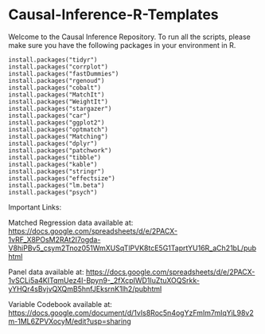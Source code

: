 # Causal-Inference-R-Templates

Welcome to the Causal Inference Repository. To run all the scripts, please make sure you have the following packages in your environment in R.
```
install.packages("tidyr")
install.packages("corrplot")
install.packages("fastDummies")
install.packages("rgenoud")
install.packages("cobalt")
install.packages("MatchIt")
install.packages("WeightIt")
install.packages("stargazer")
install.packages("car")
install.packages("ggplot2")
install.packages("optmatch")
install.packages("Matching")
install.packages("dplyr")
install.packages("patchwork")
install.packages("tibble")
install.packages("kable")
install.packages("stringr")
install.packages("effectsize")
install.packages("lm.beta")
install.packages("psych")
```

Important Links:

Matched Regression data available at: 
https://docs.google.com/spreadsheets/d/e/2PACX-1vRF_X8POsM2RAt2I7ogda-V8hiPBv5_csym2Tnoz051WmXUSqTlPVK8tcE5G1TaprtYU16R_aCh21bL/pubhtml

Panel data available at: 
https://docs.google.com/spreadsheets/d/e/2PACX-1vSCLi5a4KITqmUez4I-Bpyn9-_2fXcpIWD1IuZtuXOQSrkk-yYHQr4sBvjvQXQmB5hnfJEksrnK1lh2/pubhtml

Variable Codebook available at: 
https://docs.google.com/document/d/1vIs8Roc5n4ogYzFmIm7mIqYiL98v2m-1ML6ZPVXocyM/edit?usp=sharing 

